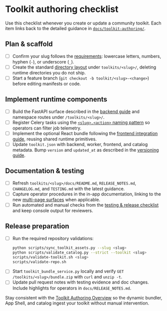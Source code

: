 # Toolkit authoring checklist

Use this checklist whenever you create or update a community toolkit. Each item links back to the detailed guidance in
[`docs/toolkit-authoring/`](toolkit-authoring/overview.md).

## Plan & scaffold

- [ ] Confirm your slug follows the [requirements](toolkit-authoring/overview.md#slug-requirements): lowercase letters, numbers,
      hyphen (`-`), or underscore (`_`).
- [ ] Create the standard [directory layout](toolkit-authoring/overview.md#standard-directory-layout) under
      `toolkits/<slug>/`, deleting runtime directories you do not ship.
- [ ] Start a feature branch (`git checkout -b toolkit/<slug>-<change>`) before editing manifests or code.

## Implement runtime components

- [ ] Build the FastAPI surface described in the [backend guide](toolkit-authoring/backend-and-worker.md#fastapi-surface) and
      namespace routes under `/toolkits/<slug>/`.
- [ ] Register Celery tasks using the [`<slug>.<action>` naming pattern](toolkit-authoring/backend-and-worker.md#celery-workers)
      so operators can filter job telemetry.
- [ ] Implement the optional React bundle following the
      [frontend integration guide](toolkit-authoring/frontend.md), reusing shared runtime primitives.
- [ ] Update `toolkit.json` with backend, worker, frontend, and catalog metadata. Bump `version` and `updated_at` as described in
      the [versioning guide](toolkit-authoring/versioning.md).

## Documentation & testing

- [ ] Refresh `toolkits/<slug>/docs/README.md`, `RELEASE_NOTES.md`, `CHANGELOG.md`, and `TESTING.md` with the latest guidance.
- [ ] Capture operator procedures in the in-app documentation, linking to the new [multi-page surfaces](toolkit-authoring/frontend.md#runtime-context)
      when applicable.
- [ ] Run automated and manual checks from the [testing & release checklist](toolkit-authoring/testing-and-release.md) and keep
      console output for reviewers.

## Release preparation

- [ ] Run the required repository validations:
  ```bash
  python scripts/sync_toolkit_assets.py --slug <slug>
  python scripts/validate_catalog.py --strict --toolkit <slug>
  scripts/validate-toolkit.sh <slug>
  scripts/validate-repo.sh
  ```
- [ ] Start `toolkit_bundle_service.py` locally and verify `GET /toolkits/<slug>/bundle.zip` with `curl` and `unzip -t`.
- [ ] Update pull request notes with testing evidence and doc changes. Include highlights for operators in
      `docs/RELEASE_NOTES.md`.

Stay consistent with the [Toolkit Authoring Overview](toolkit-authoring/overview.md) so the dynamic bundler, App Shell, and
catalog ingest your toolkit without manual intervention.

